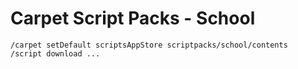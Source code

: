 # Carpet Script Packs - School
```
/carpet setDefault scriptsAppStore scriptpacks/school/contents
/script download ...
```
